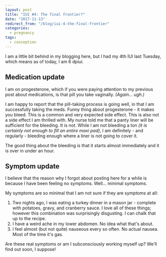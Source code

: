 ```yaml
---
layout: post
title: "IUI #4: The final frontier?"
date: "2017-11-13"
redirect_from: "/blog/iui-4-the-final-frontier"
categories:
  - pregnancy
tags:
  - conception
---
```


I am a little bit behind in my blogging here, but I had my 4th IUI last Tuesday, which means as of today, I am 6 dpiui.

## Medication update

I am on progesterone, which if you were paying attention to my previous post about medications, is that pill you take vaginally. _(Again... ugh.)_

I am happy to report that the pill-taking process is going well, in that I am successfully taking the meds. Funny thing about progesterone - it makes you bleed. This is a common and very expected side effect. This is also not a side effect I am thrilled with. My nurse told me that a panty liner will be sufficient for the bleeding. It is not. While I am not bleeding a ton _(it is certainly not enough to fill an entire maxi pad)_, I am definitely - and regularly - bleeding enough where a liner is not going to cover it.

The good thing about the bleeding is that it starts almost immediately and it is over in under an hour.

## Symptom update

I believe that the reason why I forgot about posting here for a while is because I have been feeling no symptoms. Well... minimal symptoms.

My symptoms are so minimal that I am not sure if they are symptoms at all:

1. Two nights ago, I was eating a turkey dinner in a mason jar - complete with potatoes, gravy, and cranberry sauce. I love all of these things; however this combination was surprisingly disgusting. I can chalk that up to the recipe.
1. I have a weird ache in my lower abdomen. No idea what that's about.
1. I feel almost (but not quite) nauseous every so often. No actual nausea. Most of the time it's gas.

Are these real symptoms or am I subconsciously working myself up? We'll find out soon, I suppose!
